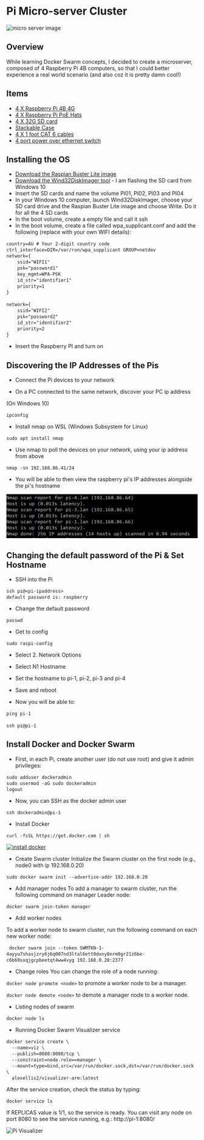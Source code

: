 # Pi Micro-server Cluster

![micro server image](/images/micro-server.jpg)

## Overview

While learning Docker Swarm concepts, I decided to create a microserver, composed of 4 Raspberry Pi 4B computers, so that I could better experience a real world scenario (and also coz it is pretty damn cool!)

## Items

* [4 X Raspberry Pi 4B 4G](https://www.littlebird.com.au/products/raspberry-pi-4-model-b-4-gb)
* [4 X Raspberry Pi PoE Hats](https://core-electronics.com.au/raspberry-pi-poe-hat-official.html)
* [4 X 32G SD card](https://www.amazon.com.au/gp/product/B073S49S8M)
* [Stackable Case](https://www.amazon.com.au/gp/product/B07MBXMSQX)
* [4 X 1 foot CAT 6 cables](https://www.amazon.com.au/gp/product/B008I8A0TW)
* [4 port power over ethernet switch](https://www.amazon.com.au/gp/product/B076PRM2C5)

## Installing the OS

* [Download the Raspian Buster Lite image](https://www.raspberrypi.org/downloads/raspbian/)
* [Download the Wind32DiskImager tool](https://raspberry-projects.com/pi/pi-operating-systems/win32diskimager) - I am flashing the SD card from Windows 10
* Insert the SD cards and name the volume PI01, PI02, PI03 and PI04
* In your Windows 10 computer, launch Wind32DiskImager, choose your SD card drive and the Raspian Buster Lite image and choose Write. Do it for all the 4 SD cards
* In the boot volume, create a empty file and call it ssh
* In the boot volume, create a file called wpa_supplicant.conf and add the following (replace with your own WIFI details):
```
country=AU # Your 2-digit country code
ctrl_interface=DIR=/var/run/wpa_supplicant GROUP=netdev
network={
    ssid="WIFI1"
    psk="password1"
    key_mgmt=WPA-PSK
	id_str="identifier1"
	priority=1
}

network={
    ssid="WIFI2"
    psk="password2"
    id_str="identifier2"
	priority=2
}
```
* Insert the Raspberry PI and turn on

## Discovering the IP Addresses of the Pis

* Connect the Pi devices to your network

* On a PC connected to the same network, discover your PC ip address

(On Windows 10)
```
ipconfig 
```

* Install nmap on WSL (Windows Subsystem for Linux)
```
sudo apt install nmap
```

* Use nmap to poll the devices on your network, using your ip address from above
```
nmap -sn 192.168.86.41/24 
```

* You will be able to then view the raspberry pi's IP addresses alongside the pi's hostname

![NMap Results](/images/nmap-scan.JPG)

## Changing the default password of the Pi & Set Hostname

* SSH into the Pi
```
ssh pi@<pi-ipaddress>
default password is: raspberry
```
* Change the default password
```
passwd
```

* Get to config
```
sudo raspi-config
```

* Select 2. Network Options

* Select N1 Hostname

* Set the hostname to pi-1, pi-2, pi-3 and pi-4

* Save and reboot 

* Now you will be able to:
```
ping pi-1

ssh pi@pi-1
```


## Install Docker and Docker Swarm

* First, in each Pi, create another user (do not use root) and give it admin privileges:
```
sudo adduser dockeradmin
sudo usermod -aG sudo dockeradmin
logout
```

* Now, you can SSH as the docker admin user
```
ssh dockeradmin@pi-1
```

* Install Docker
```
curl -fsSL https://get.docker.com | sh
```
[![install docker](https://asciinema.org/a/GNBxJGp0R9vnwul06a3qyUI7Y.svg)](https://asciinema.org/a/GNBxJGp0R9vnwul06a3qyUI7Y)


*  Create Swarm cluster
Initialize the Swarm cluster on the first node (e.g., node0 with ip 192.168.0.20)

```
sudo docker swarm init --advertise-addr 192.168.0.20
```

 * Add manager nodes
 To add a manager to swarm cluster, run the following command on manager Leader node:
 ```
 docker swarm join-token manager
 ```

 * Add worker nodes

 To add a worker node to swarm cluster, run the following command on each new worker node:

```
 docker swarm join --token SWMTKN-1-4ayyu7shasjzry6j6q007nd3ltal6ett0dxny8nrm0gr21z6be-c6b69sxqjgcpbeetqt4ww4vyg 192.168.0.20:2377
```

* Change roles
You can change the role of a node running:

```docker node promote <node>``` to promote a worker node to be a manager.

```docker node demote <node>``` to demote a manager node to a worker node.

* Listing nodes of swarm

```
docker node ls
```

* Running Docker Swarm Visualizer service

```
docker service create \
  --name=viz \
  --publish=8080:8080/tcp \
  --constraint=node.role==manager \
  --mount=type=bind,src=/var/run/docker.sock,dst=/var/run/docker.sock \
  alexellis2/visualizer-arm:latest
```

After the service creation, check the status by typing:

```
docker service ls
```

If REPLICAS value is 1/1, so the service is ready.
You can visit any node on port 8080 to see the service running, e.g.: http://pi-1:8080/

![Pi Visualizer](/images/pi-visualizer.JPG)